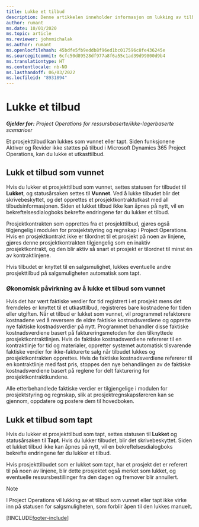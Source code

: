 ```yaml
---
title: Lukke et tilbud
description: Denne artikkelen inneholder informasjon om lukking av tilbud i Project Operations.
author: rumant
ms.date: 10/01/2020
ms.topic: article
ms.reviewer: johnmichalak
ms.author: rumant
ms.openlocfilehash: 45bdfe5fb9eddb8f96ed1bc017596c8fe436245e
ms.sourcegitcommit: 6cfc50d89528df977a8f6a55c1ad39d99800d9b4
ms.translationtype: HT
ms.contentlocale: nb-NO
ms.lasthandoff: 06/03/2022
ms.locfileid: "8931894"
---
```

# <a name="close-a-quote"></a>Lukke et tilbud

_**Gjelder for:** Project Operations for ressursbaserte/ikke-lagerbaserte scenarioer_

Et prosjekttilbud kan lukkes som vunnet eller tapt. Siden funksjonene Aktiver og Revider ikke støttes på tilbud i Microsoft Dynamics 365 Project Operations, kan du lukke et utkasttilbud.

## <a name="close-a-quote-as-won"></a>Lukk et tilbud som vunnet

Hvis du lukker et prosjekttilbud som vunnet, settes statusen for tilbudet til **Lukket**, og statusårsaken settes til **Vunnet**. Ved å lukke tilbudet blir det skrivebeskyttet, og det opprettes et prosjektkontraktutkast med all tilbudsinformasjonen. Siden et lukket tilbud ikke kan åpnes på nytt, vil en bekreftelsesdialogboks bekrefte endringene før du lukker et tilbud.

Prosjektkontrakten som opprettes fra et prosjekttilbud, gjøres også tilgjengelig i modulen for prosjektstyring og regnskap i Project Operations. Hvis en prosjektkontrakt ikke er tilordnet til et prosjekt på noen av linjene, gjøres denne prosjektkontrakten tilgjengelig som en inaktiv prosjektkontrakt, og den blir aktiv så snart et prosjekt er tilordnet til minst én av kontraktlinjene.

Hvis tilbudet er knyttet til en salgsmulighet, lukkes eventuelle andre prosjekttilbud på salgsmuligheten automatisk som tapt.

### <a name="financial-impact-of-closing-a-quote-as-won"></a>Økonomisk påvirkning av å lukke et tilbud som vunnet

Hvis det har vært faktiske verdier for tid registrert i et prosjekt mens det fremdeles er knyttet til et utkasttilbud, registreres bare kostnadene for tiden eller utgiften. Når et tilbud er lukket som vunnet, vil programmet refaktorere kostnadene ved å reversere de eldre faktiske kostnadsverdiene og opprette nye faktiske kostnadsverdier på nytt. Programmet behandler disse faktiske kostnadsverdiene basert på faktureringsmetoden for den tilknyttede prosjektkontraktlinjen. Hvis de faktiske kostnadsverdiene refererer til en kontraktlinje for tid og materialer, oppretter systemet automatisk tilsvarende faktiske verdier for ikke-fakturerte salg når tilbudet lukkes og prosjektkontrakten opprettes. Hvis de faktiske kostnadsverdiene refererer til en kontraktlinje med fast pris, stoppes den nye behandlingen av de faktiske kostnadsverdiene basert på reglene for delt fakturering for prosjektkontraktkundene.

Alle etterbehandlede faktiske verdier er tilgjengelige i modulen for prosjektstyring og regnskap, slik at prosjektregnskapsføreren kan se gjennom, oppdatere og postere dem til hovedboken. 

## <a name="close-a-quote-as-lost"></a>Lukk et tilbud som tapt

Hvis du lukker et prosjekttilbud som tapt, settes statusen til **Lukket** og statusårsaken til **Tapt**. Hvis du lukker tilbudet, blir det skrivebeskyttet. Siden et lukket tilbud ikke kan åpnes på nytt, vil en bekreftelsesdialogboks bekrefte endringene før du lukker et tilbud.

Hvis prosjekttilbudet som er lukket som tapt, har et prosjekt det er referert til på noen av linjene, blir dette prosjektet også merket som lukket, og eventuelle ressursbestillinger fra den dagen og fremover blir annullert.

> [!NOTE]
> I Project Operations vil lukking av et tilbud som vunnet eller tapt ikke virke inn på statusen for salgsmuligheten, som forblir åpen til den lukkes manuelt.


[!INCLUDE[footer-include](../includes/footer-banner.md)]